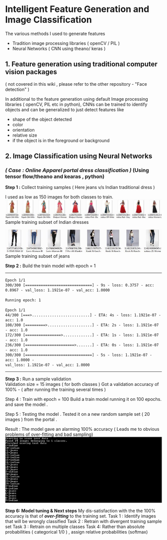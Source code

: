# Intelligent Feature Generation and Image Classification 

The various methods I used to generate features 
* Tradition image processing libraries ( openCV / PIL )
* Neural Networks ( CNN using theano/ keras )

## 1. Feature generation using traditional computer vision packages
( not covered in this wiki , please refer to the other repository - "Face detection" )

In additional to the feature generation using default Image processing libraries ( openCV, PIL etc in python), CNNs can be trained to identify objects and can be generalized to just detect features like 
* shape of the object detected
* color
* orientation 
* relative size
* if the object is in the foreground or background 

## 2. Image Classification using Neural Networks 
### _( Case : Online Apparel portal dress classification )_ (Using tensor flow/theano and kearas , python)

**Step 1 :** Collect training samples ( Here jeans v/s Indian traditional dress )

I used as low as 150 images for both classes to train.
![Indian Dresses Training Set](https://github.com/tomtillo/ImageClassification/blob/master/indian2.JPG)
Sample training subset of Indian dresses

![Jeans Training set](https://github.com/tomtillo/ImageClassification/blob/master/jeans2.JPG)
Sample training subset of jeans


**Step 2 :** Build the train model with epoch = 1 


***

```
Epoch 1/1
300/300 [==============================] - 9s - loss: 0.3757 - acc: 0.8967 - val_loss: 1.1921e-07 - val_acc: 1.0000

Running epoch: 1

Epoch 1/1
44/300 [===>..........................] - ETA: 4s - loss: 1.1921e-07 - acc: 1.0
108/300 [=========>....................] - ETA: 2s - loss: 1.1921e-07 - acc: 1.0
172/300 [================>.............] - ETA: 1s - loss: 1.1921e-07 - acc: 1.0
236/300 [======================>.......] - ETA: 0s - loss: 1.1921e-07 - acc: 1.0
300/300 [==============================] - 5s - loss: 1.1921e-07 - acc: 1.0000 -
val_loss: 1.1921e-07 - val_acc: 1.0000 

```

***


**Step 3 :** Run a sample validation  
Validation size = 15 images ( for both classes ) 
Got a validation accuracy of 100% - ( after running the training several times )


Step 4 : Train with epoch = 100 
Build a train model running it on 100 epochs. 
and save the model . 

Step 5 : Testing the model .
Tested it on a new random sample set ( 20 images ) from the portal .

Result : 
The model gave an alarming 100% accuracy ( Leads me to obvious problems of over-fitting and bad sampling)
![](https://github.com/tomtillo/ImageClassification/blob/master/result_cloths.JPG)

**Step 6: Model tuning & Next steps**
My dis-satisfaction with the the 100% accuracy is that of _**over-fitting**_ to the training set.
Task 1 : Identify images that will be wrongly classified 
Task 2 : Retrain with divergent training sample set 
Task 3 : Retrain on multiple classes
Task 4: Rather than absolute probabilities ( categorical 1/0 ) , assign relative probabilities (softmax)



